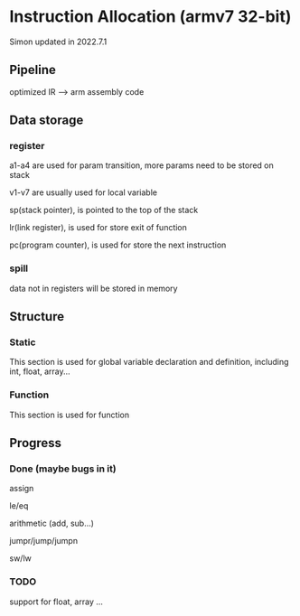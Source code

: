 # Instruction Allocation (armv7 32-bit)
Simon updated in 2022.7.1



## Pipeline
optimized IR --> arm assembly code



## Data storage
### register

a1-a4 are used for param transition, more params need to be stored on stack

v1-v7 are usually used for local variable

sp(stack pointer), is pointed to the top of the stack

lr(link register), is used for store exit of function

pc(program counter), is used for store the next instruction

### spill
data not in registers will be stored in memory



## Structure
### Static
This section is used for global variable declaration and definition, 
including int, float, array...



### Function
This section is used for function



## Progress
### Done (maybe bugs in it)

assign

le/eq

arithmetic (add, sub...)

jumpr/jump/jumpn

sw/lw



### TODO
support for float, array
...

